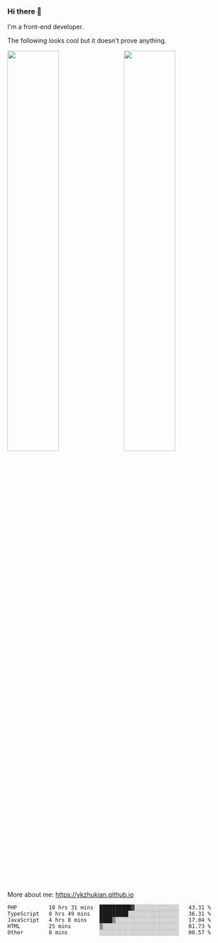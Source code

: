 ### Hi there 👋

I'm a front-end developer.

The following looks cool but it doesn't prove anything.

[<img align="right" width="48%" src="https://github-readme-stats.vercel.app/api?username=ykzhukian&show_icons=true&theme=dracula">](https://github.com/anuraghazra/github-readme-stats)

[<img width="48%" src="https://github-readme-stats.vercel.app/api/top-langs/?username=ykzhukian&layout=compact&theme=dracula">](https://github.com/anuraghazra/github-readme-stats)

More about me: 
https://ykzhukian.github.io

<!--START_SECTION:waka-->
```text
PHP          10 hrs 31 mins  ██████████▓░░░░░░░░░░░░░░   43.31 % 
TypeScript   8 hrs 49 mins   █████████░░░░░░░░░░░░░░░░   36.31 % 
JavaScript   4 hrs 8 mins    ████▒░░░░░░░░░░░░░░░░░░░░   17.04 % 
HTML         25 mins         ▒░░░░░░░░░░░░░░░░░░░░░░░░   01.73 % 
Other        8 mins          ░░░░░░░░░░░░░░░░░░░░░░░░░   00.57 % 
```
<!--END_SECTION:waka-->
